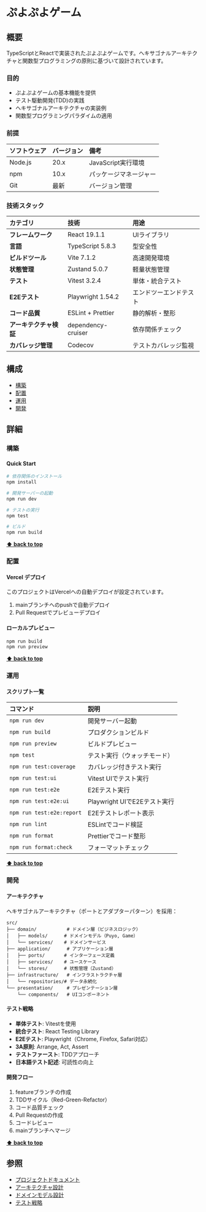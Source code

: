 # ぷよぷよゲーム

## 概要

TypeScriptとReactで実装されたぷよぷよゲームです。ヘキサゴナルアーキテクチャと関数型プログラミングの原則に基づいて設計されています。

### 目的

- ぷよぷよゲームの基本機能を提供
- テスト駆動開発(TDD)の実践
- ヘキサゴナルアーキテクチャの実装例
- 関数型プログラミングパラダイムの適用

### 前提

| ソフトウェア | バージョン | 備考 |
| :----------- |:--------| :--- |
| Node.js      | 20.x    | JavaScript実行環境 |
| npm          | 10.x    | パッケージマネージャー |
| Git          | 最新     | バージョン管理 |

### 技術スタック

| カテゴリ | 技術 | 用途 |
| :--- | :--- | :--- |
| **フレームワーク** | React 19.1.1 | UIライブラリ |
| **言語** | TypeScript 5.8.3 | 型安全性 |
| **ビルドツール** | Vite 7.1.2 | 高速開発環境 |
| **状態管理** | Zustand 5.0.7 | 軽量状態管理 |
| **テスト** | Vitest 3.2.4 | 単体・統合テスト |
| **E2Eテスト** | Playwright 1.54.2 | エンドツーエンドテスト |
| **コード品質** | ESLint + Prettier | 静的解析・整形 |
| **アーキテクチャ検証** | dependency-cruiser | 依存関係チェック |
| **カバレッジ管理** | Codecov | テストカバレッジ監視 |

## 構成

- [構築](#構築)
- [配置](#配置)
- [運用](#運用)
- [開発](#開発)

## 詳細

### 構築

#### Quick Start

```bash
# 依存関係のインストール
npm install

# 開発サーバーの起動
npm run dev

# テストの実行
npm test

# ビルド
npm run build
```

**[⬆ back to top](#構成)**

### 配置

#### Vercel デプロイ

このプロジェクトはVercelへの自動デプロイが設定されています。

1. mainブランチへのpushで自動デプロイ
2. Pull Requestでプレビューデプロイ

#### ローカルプレビュー

```bash
npm run build
npm run preview
```

**[⬆ back to top](#構成)**

### 運用

#### スクリプト一覧

| コマンド | 説明 |
| :--- | :--- |
| `npm run dev` | 開発サーバー起動 |
| `npm run build` | プロダクションビルド |
| `npm run preview` | ビルドプレビュー |
| `npm test` | テスト実行（ウォッチモード） |
| `npm run test:coverage` | カバレッジ付きテスト実行 |
| `npm run test:ui` | Vitest UIでテスト実行 |
| `npm run test:e2e` | E2Eテスト実行 |
| `npm run test:e2e:ui` | Playwright UIでE2Eテスト実行 |
| `npm run test:e2e:report` | E2Eテストレポート表示 |
| `npm run lint` | ESLintでコード検証 |
| `npm run format` | Prettierでコード整形 |
| `npm run format:check` | フォーマットチェック |

**[⬆ back to top](#構成)**

### 開発

#### アーキテクチャ

ヘキサゴナルアーキテクチャ（ポートとアダプターパターン）を採用：

```
src/
├── domain/           # ドメイン層（ビジネスロジック）
│   ├── models/      # ドメインモデル（Puyo, Game）
│   └── services/    # ドメインサービス
├── application/      # アプリケーション層
│   ├── ports/       # インターフェース定義
│   ├── services/    # ユースケース
│   └── stores/      # 状態管理（Zustand）
├── infrastructure/   # インフラストラクチャ層
│   └── repositories/# データ永続化
└── presentation/     # プレゼンテーション層
    └── components/   # UIコンポーネント
```

#### テスト戦略

- **単体テスト**: Vitestを使用
- **統合テスト**: React Testing Library
- **E2Eテスト**: Playwright（Chrome, Firefox, Safari対応）
- **3A原則**: Arrange, Act, Assert
- **テストファースト**: TDDアプローチ
- **日本語テスト記述**: 可読性の向上

#### 開発フロー

1. featureブランチの作成
2. TDDサイクル（Red-Green-Refactor）
3. コード品質チェック
4. Pull Requestの作成
5. コードレビュー
6. mainブランチへマージ

**[⬆ back to top](#構成)**

## 参照

- [プロジェクトドキュメント](../docs/index.md)
- [アーキテクチャ設計](../docs/design/アーキテクチャ設計.md)
- [ドメインモデル設計](../docs/design/ドメインモデル設計.md)
- [テスト戦略](../docs/requirements/テスト戦略.md)